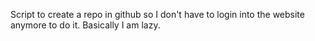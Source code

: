 Script to create a repo in github so I don't have to login into the website anymore to do it. Basically I am lazy.
